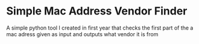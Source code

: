 # Simple Mac Address Vendor Finder

A simple python tool I created in first year that checks the first part of the a mac adress given as input and outputs what vendor it is from

